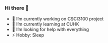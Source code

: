 ### Hi there 👋

<!--
**Lrt1088/Lrt1088** is a ✨ _special_ ✨ repository because its `README.md` (this file) appears on your GitHub profile.
-->

- 🔭 I’m currently working on CSCI3100 project
- 🌱 I’m currently learning at CUHK
- 🤔 I’m looking for help with everything
- ⚡ Hobby: Sleep
